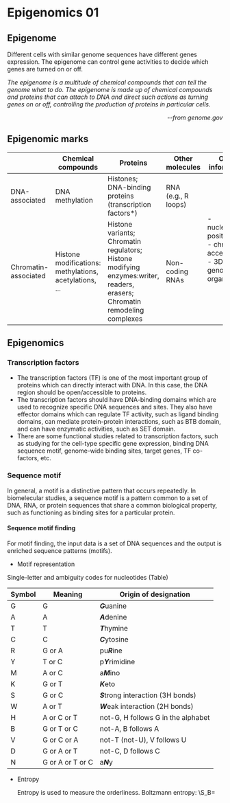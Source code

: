 # Epigenomics 01
## Epigenome
Different cells with similar genome sequences have different genes expression. The epigenome can control gene activities to decide which genes are turned on or off.

*The epigenome is a multitude of chemical compounds that can tell the genome what to do. The epigenome is made up of chemical compounds and proteins that can attach to DNA and direct such actions as turning genes on or off, controlling the production of proteins in particular cells.          <p align="right">--from genome.gov</p>*

## Epigenomic marks
| |Chemical compounds |Proteins |Other molecules |Other information|
|---|---|---|---|---|
|DNA-associated|DNA methylation|Histones;<br> DNA-binding proteins<br> (transcription factors*)|RNA<br>(e.g., R loops)<td rowspan=2> -nucleosome positioning;<br> - chromatin accessibility;<br> - 3D genome organization</td>|
|Chromatin-associated|Histone modifications: methylations, acetylations, ... |Histone variants;<br> Chromatin regulators;<br> Histone modifying enzymes:writer, readers, erasers;<br> Chromatin remodeling complexes|Non-coding RNAs|

## Epigenomics
### Transcription factors
- The transcription factors (TF) is one of the most important group of proteins which can directly interact with DNA. In this case, the DNA region should be open/accessible to proteins.
- The transcription factors should have DNA-binding domains which are used to recognize specific DNA sequences and sites. They also have effector domains which can regulate TF activity, such as ligand binding domains, can mediate protein-protein interactions, such as BTB domain, and can have enzymatic activities, such as SET domain.
- There are some functional studies related to transcription factors, such as studying for the cell-type specific gene expression, binding DNA sequence motif, genome-wide binding sites, target genes, TF co-factors, etc. 

### Sequence motif
In general, a motif is a distinctive pattern that occurs repeatedly. In biomelecular studies, a sequence motif is a pattern common to a set of DNA, RNA, or protein sequences that share a common biological property, such as functioning as binding sites for a particular protein.
#### Sequence motif finding
For motif finding, the input data is a set of DNA sequences and the output is enriched sequence patterns (motifs).
 - Motif representation
  
  Single-letter and ambiguity codes for nucleotides (Table)

|Symbol|Meaning|Origin of designation|
|---|---|---|
|G|G|***G***uanine|
|A|A|***A***denine|
|T|T|***T***hymine|
|C|C|***C***ytosine|
|R|G or A|pu***R***ine|
|Y|T or C|p***Y***rimidine|
|M|A or C|a***M***ino|
|K|G or T|***K***eto|
|S|G or C|***S***trong interaction (3H bonds)|
|W|A or T|***W***eak interaction (2H bonds)|
|H|A or C or T|not-G, H follows G in the alphabet|
|B|G or T or C|not-A, B follows A|
|V|G or C or A|not-T (not-U), V follows U|
|D|G or A or T|not-C, D follows C|
|N|G or A or T or C|a***N***y|
- Entropy

    <script type="text/javascript" src="http://cdn.mathjax.org/mathjax/latest/MathJax.js?config=default"></script>
    Entropy is used to measure the orderliness. Boltzmann entropy: \\S_B=

